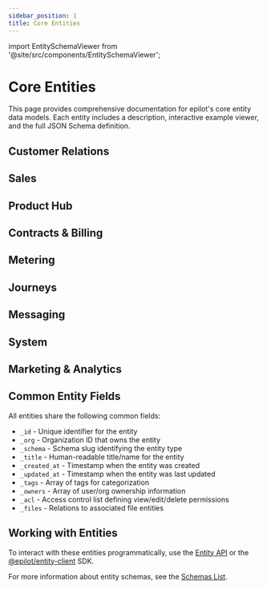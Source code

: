 ```yaml
---
sidebar_position: 1
title: Core Entities
---
```


import EntitySchemaViewer from '@site/src/components/EntitySchemaViewer';

# Core Entities

This page provides comprehensive documentation for epilot's core entity data models. Each entity includes a description, interactive example viewer, and the full JSON Schema definition.

## Customer Relations

<EntitySchemaViewer
  schema="contact"
  displayName="Contact"
  description="Contacts store details about customers or individuals managed by the epilot organization."
  apiLink="/api/customer#tag/contact_schema"
/>

<EntitySchemaViewer
  schema="account"
  displayName="Account"
  description="Accounts store details about companies. Contacts can be linked to an account to represent a business customer."
  apiLink="/api/customer#tag/account_schema"
/>

<EntitySchemaViewer
  schema="partner"
  displayName="Partner"
  description="Partners store details about collaborating third parties, such as installation partners, OEMs and other business partners."
  apiLink="/api/partner#tag/partner_schema"
/>

## Sales

<EntitySchemaViewer
  schema="opportunity"
  displayName="Opportunity"
  description="Opportunities store details about sales leads or product inquiries usually made through journeys."
  apiLink="/api/opportunity#tag/opportunity_schema"
/>

<EntitySchemaViewer
  schema="order"
  displayName="Order"
  description="Orders store details about requested products, pricing and past orders placed by customers."
  apiLink="/api/order#tag/order_schema"
/>

## Product Hub

<EntitySchemaViewer
  schema="product"
  displayName="Product"
  description="Products represent services or products sold by the epilot organization."
  apiLink="/api/product#tag/product_schema"
/>

<EntitySchemaViewer
  schema="price"
  displayName="Price"
  description="Prices configure the pricing models for products."
  apiLink="/api/product#tag/price_schema"
/>

<EntitySchemaViewer
  schema="tax"
  displayName="Tax"
  description="Taxes represent the tax rates applied to prices."
  apiLink="/api/product#tag/tax_schema"
/>

<EntitySchemaViewer
  schema="coupon"
  displayName="Coupon"
  description="Coupons represent discounts or promotions that can be applied to products."
  apiLink="/api/pricing#tag/coupon_schema"
/>

## Contracts & Billing

<EntitySchemaViewer
  schema="contract"
  displayName="Contract"
  description="Contracts store details about service agreements, tariffs and other agreements between customers and the epilot organization."
  apiLink="/api/billing#tag/contract_schema"
/>

<EntitySchemaViewer
  schema="billing_account"
  displayName="Billing Account"
  description="Billing accounts store billing information and payment details for customers."
  apiLink="/api/billing#tag/billing_account_schema"
/>

<EntitySchemaViewer
  schema="billing_event"
  displayName="Billing Event"
  description="Billing events store records of financial transactions, including payments, invoices, and credit notes."
  apiLink="/api/billing#tag/billing_event_schema"
/>


## Metering

<EntitySchemaViewer
  schema="meter"
  displayName="Meter"
  description="Meters store details about power, gas or water or other devices used to meter consumption."
  apiLink="/api/metering#tag/meter_schema"
/>

<EntitySchemaViewer
  schema="meter_counter"
  displayName="Meter Counter"
  description="Meter counters represent the counters used in meter devices, allowing separate tracking for different consumption types or purposes, such as peak and off-peak energy usage."
  apiLink="/api/metering#tag/meter_counter_schema"
/>

## Journeys

<EntitySchemaViewer
  schema="journey"
  displayName="Journey"
  description="Journeys contain the configuration of a customer journey, which is used to collect data from customers."
  apiLink="/api/journey#tag/journey_schema"
/>

<EntitySchemaViewer
  schema="submission"
  displayName="Submission"
  description="Submissions store raw data collected from Journeys or other outside data sources into epilot."
  apiLink="/api/submission#tag/submission_schema"
/>

## Messaging

<EntitySchemaViewer
  schema="message"
  displayName="Message"
  description="Messages are email communications sent and received through the epilot platform."
  apiLink="/api/message#tag/message_schema"
/>

<EntitySchemaViewer
  schema="email_template"
  displayName="Email Template"
  description="Email templates are used as templates containing variables for emails sent from epilot."
  apiLink="/api/email-template#tag/email_template_schema"
/>

## System

<EntitySchemaViewer
  schema="file"
  displayName="File"
  description="Files store details about documents, images, templates and other files uploaded to the epilot platform."
  apiLink="/api/file#tag/file_schema"
/>

<EntitySchemaViewer
  schema="comment"
  displayName="Comment"
  description="Comments allow users to add notes and have discussions across the platform."
  apiLink="/api/notes"
/>

<EntitySchemaViewer
  schema="portal_user"
  displayName="Portal User"
  description="Portal users are users registered to use end customer portals or installer portals."
  apiLink="/api/customer-portal#tag/portal_user_schema"
/>

<EntitySchemaViewer
  schema="ticket"
  displayName="Ticket"
  description="Tickets store customer support requests and help desk inquiries."
/>

## Marketing & Analytics

<EntitySchemaViewer
  schema="campaign"
  displayName="Campaign"
  description="Campaigns store marketing campaign information and configurations."
/>

<EntitySchemaViewer
  schema="target"
  displayName="Target"
  description="Targets represent goals or milestones for sales and marketing activities."
/>

<EntitySchemaViewer
  schema="product_recommendation"
  displayName="Product Recommendation"
  description="Product recommendations suggest products to customers based on their preferences and behavior."
/>

## Common Entity Fields

All entities share the following common fields:

- `_id` - Unique identifier for the entity
- `_org` - Organization ID that owns the entity
- `_schema` - Schema slug identifying the entity type
- `_title` - Human-readable title/name for the entity
- `_created_at` - Timestamp when the entity was created
- `_updated_at` - Timestamp when the entity was last updated
- `_tags` - Array of tags for categorization
- `_owners` - Array of user/org ownership information
- `_acl` - Access control list defining view/edit/delete permissions
- `_files` - Relations to associated file entities

## Working with Entities

To interact with these entities programmatically, use the [Entity API](/api/entity) or the [@epilot/entity-client](https://github.com/epilot-dev/sdk-js) SDK.

For more information about entity schemas, see the [Schemas List](/docs/entities/schemas-list).
